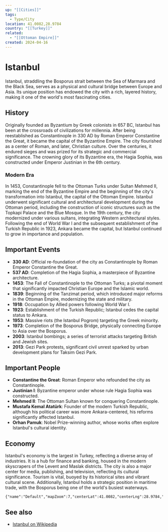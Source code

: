 ```yaml
---
up: "[[Cities]]"
tags:
  - Type/City
location: 41.0082,28.9784
country: "[[Turkey]]"
related:
  - "[[Ottoman Empire]]"
created: 2024-04-16
---
```


# Istanbul

Istanbul, straddling the Bosporus strait between the Sea of Marmara and the Black Sea, serves as a physical and cultural bridge between Europe and Asia. Its unique position has endowed the city with a rich, layered history, making it one of the world's most fascinating cities.

## History

Originally founded as Byzantium by Greek colonists in 657 BC, Istanbul has been at the crossroads of civilizations for millennia. After being reestablished as Constantinople in 330 AD by Roman Emperor Constantine the Great, it became the capital of the Byzantine Empire. The city flourished as a center of Roman, and later, Christian culture. Over the centuries, it endured sieges and was prized for its strategic and commercial significance. The crowning glory of its Byzantine era, the Hagia Sophia, was constructed under Emperor Justinian in the 6th century.

### Modern Era

In 1453, Constantinople fell to the Ottoman Turks under Sultan Mehmed II, marking the end of the Byzantine Empire and the beginning of the city's transformation into Istanbul, the capital of the Ottoman Empire. Istanbul underwent significant cultural and architectural development during the Ottoman period, including the construction of iconic structures such as the Topkapi Palace and the Blue Mosque. In the 19th century, the city modernized under various sultans, integrating Western architectural styles. Following the end of World War I and the subsequent establishment of the Turkish Republic in 1923, Ankara became the capital, but Istanbul continued to grow in importance and population.

## Important Events
- **330 AD**: Official re-foundation of the city as Constantinople by Roman Emperor Constantine the Great.
- **537 AD**: Completion of the Hagia Sophia, a masterpiece of Byzantine architecture.
- **1453**: The Fall of Constantinople to the Ottoman Turks; a pivotal moment that significantly impacted Christian Europe and the Islamic world.
- **1839**: Beginning of the Tanzimat period, which introduced major reforms in the Ottoman Empire, modernizing the state and military.
- **1918**: Occupation by Allied powers following World War I.
- **1923**: Establishment of the Turkish Republic; Istanbul cedes the capital status to Ankara.
- **1953**: Massive riots (the Istanbul Pogrom) targeting the Greek minority.
- **1973**: Completion of the Bosporus Bridge, physically connecting Europe to Asia over the Bosporus.
- **2003**: Istanbul bombings; a series of terrorist attacks targeting British and Jewish sites.
- **2013**: Gezi Park protests, significant civil unrest sparked by urban development plans for Taksim Gezi Park.

## Important People
- **Constantine the Great**: Roman Emperor who refounded the city as Constantinople.
- **Justinian I**: Byzantine emperor under whose rule Hagia Sophia was constructed.
- **Mehmed II**: The Ottoman Sultan known for conquering Constantinople.
- **Mustafa Kemal Atatürk**: Founder of the modern Turkish Republic, although his political career was more Ankara-centered, his reforms significantly affected Istanbul.
- **Orhan Pamuk**: Nobel Prize-winning author, whose works often explore Istanbul's cultural identity.

## Economy
Istanbul's economy is the largest in Turkey, reflecting a diverse array of industries. It is a hub for finance and banking, housed in the modern skyscrapers of the Levent and Maslak districts. The city is also a major center for media, publishing, and television, reflecting its cultural significance. Tourism is vital, buoyed by its historical sites and vibrant cultural scene. Additionally, Istanbul holds a strategic position in maritime trade, with the Bosporus being one of the world's busiest waterways.

```mapview
{"name":"Default","mapZoom":7,"centerLat":41.0082,"centerLng":28.9784,"query":"path:\"$filename$\"","chosenMapSource":0,"showLinks":false,"linkColor":"red"}
```

## See also
- [Istanbul on Wikipedia](https://en.wikipedia.org/wiki/Istanbul)
